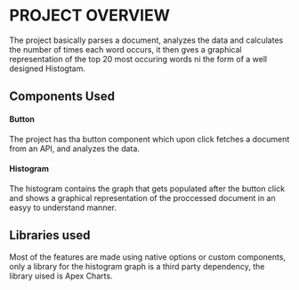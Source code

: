 # PROJECT OVERVIEW
The project basically parses a document, analyzes the data and calculates the number of times each word occurs, it then gves a graphical representation of the top 20 most occuring words ni the form of a well designed Histogtam.

## Components Used

#### Button
The project has tha button component which upon click fetches a document from an API, and analyzes the data.

#### Histogram
The histogram contains the graph that gets populated after the button click and shows a graphical representation of the proccessed document in an easyy to understand manner.

## Libraries used
Most of the features are made using native options or custom components, only a library for the histogram graph is a third party dependency, the library uised is Apex Charts.

